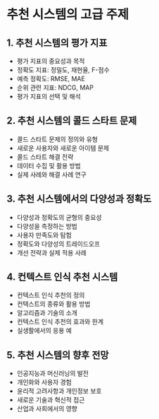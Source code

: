 # 추천 시스템의 고급 주제

## 1. 추천 시스템의 평가 지표

- 평가 지표의 중요성과 목적
- 정확도 지표: 정밀도, 재현율, F-점수
- 예측 정확도: RMSE, MAE
- 순위 관련 지표: NDCG, MAP
- 평가 지표의 선택 및 해석

## 2. 추천 시스템의 콜드 스타트 문제

- 콜드 스타트 문제의 정의와 유형
- 새로운 사용자와 새로운 아이템 문제
- 콜드 스타트 해결 전략
- 데이터 수집 및 활용 방법
- 실제 사례와 해결 사례 연구

## 3. 추천 시스템에서의 다양성과 정확도

- 다양성과 정확도의 균형의 중요성
- 다양성을 측정하는 방법
- 사용자 만족도와 탐험
- 정확도와 다양성의 트레이드오프
- 개선 전략과 실제 적용 사례

## 4. 컨텍스트 인식 추천 시스템

- 컨텍스트 인식 추천의 정의
- 컨텍스트의 종류와 활용 방법
- 알고리즘과 기술의 소개
- 컨텍스트 인식 추천의 효과와 한계
- 실생활에서의 응용 예

## 5. 추천 시스템의 향후 전망

- 인공지능과 머신러닝의 발전
- 개인화와 사용자 경험
- 윤리적 고려사항과 개인정보 보호
- 새로운 기술과 혁신적 접근
- 산업과 사회에서의 영향
